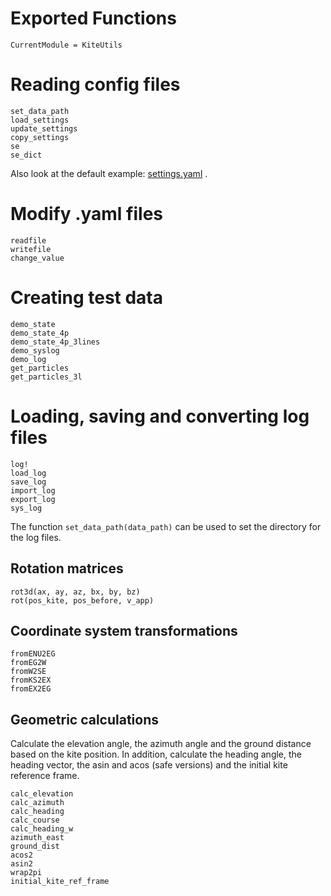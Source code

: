 # Exported Functions

```@meta
CurrentModule = KiteUtils
```

# Reading config files
```@docs
set_data_path
load_settings
update_settings
copy_settings
se
se_dict
```
Also look at the default example: [settings.yaml](https://github.com/ufechner7/KiteUtils.jl/blob/main/data/settings.yaml) .

# Modify .yaml files
```@docs
readfile
writefile
change_value
```

# Creating test data
```@docs
demo_state
demo_state_4p
demo_state_4p_3lines
demo_syslog
demo_log
get_particles
get_particles_3l
```

# Loading, saving and converting log files
```@docs
log!
load_log
save_log
import_log
export_log
sys_log
```
The function ```set_data_path(data_path)``` can be used to set the directory for the log files. 

## Rotation matrices
```@docs
rot3d(ax, ay, az, bx, by, bz)
rot(pos_kite, pos_before, v_app)
```

## Coordinate system transformations
```@docs
fromENU2EG
fromEG2W
fromW2SE
fromKS2EX
fromEX2EG
```

## Geometric calculations
Calculate the elevation angle, the azimuth angle and the ground distance based on the kite position. In addition,
calculate the heading angle, the heading vector, the asin and acos (safe versions) and the initial kite reference frame.
```@docs
calc_elevation
calc_azimuth
calc_heading
calc_course
calc_heading_w
azimuth_east
ground_dist
acos2
asin2
wrap2pi
initial_kite_ref_frame
```